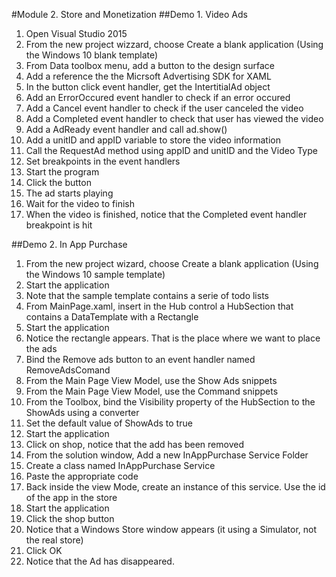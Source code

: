 #Module 2. Store and Monetization
##Demo 1. Video Ads

1. Open Visual Studio 2015
1. From the new project wizzard, choose Create a blank application (Using the Windows 10 blank template)
1. From Data toolbox menu, add a button to the design surface
1. Add a reference the the Micrsoft Advertising SDK for XAML
1. In the button click event handler, get the IntertitialAd object
1. Add an ErrorOccured event handler to check if an error occured
1. Add a Cancel event handler to check if the user canceled the video
1. Add a Completed event handler to check that user has viewed the video
1. Add a AdReady event handler and call ad.show()
1. Add a unitID and appID variable to store the video information
1. Call the RequestAd method using appID and unitID and the Video Type
1. Set breakpoints in the event handlers
1. Start the program
1. Click the button
1. The ad starts playing
1. Wait for the video to finish
1. When the video is finished, notice that the Completed event handler breakpoint is hit

##Demo 2. In App Purchase

1. From the new project wizard, choose Create a blank application (Using the Windows 10 sample template)
1. Start the application
1. Note that the sample template contains a serie of todo lists
1. From MainPage.xaml, insert in the Hub control a HubSection that contains a DataTemplate with a Rectangle
1. Start the application
1. Notice the rectangle appears. That is the place where we want to place the ads
1. Bind the Remove ads button to an event handler named RemoveAdsComand
1. From the Main Page View Model, use the Show Ads snippets
1. From the Main Page View Model, use the Command snippets
1. From the Toolbox, bind the Visibility property of the HubSection to the ShowAds using a converter
1. Set the default value of ShowAds to true
1. Start the application
1. Click on shop, notice that the add has been removed
1. From the solution window, Add a new InAppPurchase Service Folder
1. Create a class named InAppPurchase Service
1. Paste the appropriate code
1. Back inside the view Mode, create an instance of this service. Use the id of the app in the store
1. Start the application
1. Click the shop button
1. Notice that a Windows Store window appears (it using a Simulator, not the real store)
1. Click OK
1. Notice that the Ad has disappeared. 
